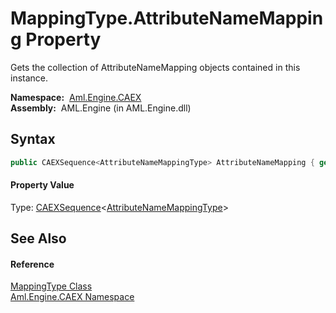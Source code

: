 MappingType.AttributeNameMapping Property
=========================================
Gets the collection of AttributeNameMapping objects contained in this instance.

  **Namespace:**  [Aml.Engine.CAEX][1]  
  **Assembly:**  AML.Engine (in AML.Engine.dll)

Syntax
------

```csharp
public CAEXSequence<AttributeNameMappingType> AttributeNameMapping { get; }
```

#### Property Value
Type: [CAEXSequence][2]&lt;[AttributeNameMappingType][3]>

See Also
--------

#### Reference
[MappingType Class][4]  
[Aml.Engine.CAEX Namespace][1]  

[1]: ../README.md
[2]: ../CAEXSequence_1/README.md
[3]: ../AttributeNameMappingType/README.md
[4]: README.md
[5]: https://www.automationml.org
[6]: ../../icons/logoShade.png